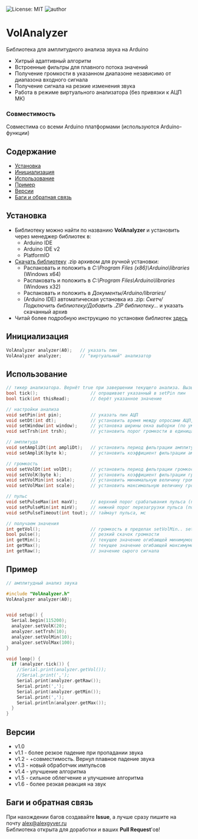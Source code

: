 ![License: MIT](https://img.shields.io/badge/License-MIT-green.svg)
![author](https://img.shields.io/badge/author-AlexGyver-informational.svg)
# VolAnalyzer
Библиотека для амплитудного анализа звука на Arduino
- Хитрый адаптивный алгоритм
- Встроенные фильтры для плавного потока значений
- Получение громкости в указанном диапазоне независимо от диапазона входного сигнала
- Получение сигнала на резкие изменения звука
- Работа в режиме виртуального анализатора (без привязки к АЦП МК)

### Совместимость
Совместима со всеми Arduino платформами (используются Arduino-функции)

## Содержание
- [Установка](#install)
- [Инициализация](#init)
- [Использование](#usage)
- [Пример](#example)
- [Версии](#versions)
- [Баги и обратная связь](#feedback)

<a id="install"></a>
## Установка
- Библиотеку можно найти по названию **VolAnalyzer** и установить через менеджер библиотек в:
    - Arduino IDE
    - Arduino IDE v2
    - PlatformIO
- [Скачать библиотеку](https://github.com/GyverLibs/VolAnalyzer/archive/refs/heads/main.zip) .zip архивом для ручной установки:
    - Распаковать и положить в *C:\Program Files (x86)\Arduino\libraries* (Windows x64)
    - Распаковать и положить в *C:\Program Files\Arduino\libraries* (Windows x32)
    - Распаковать и положить в *Документы/Arduino/libraries/*
    - (Arduino IDE) автоматическая установка из .zip: *Скетч/Подключить библиотеку/Добавить .ZIP библиотеку…* и указать скачанный архив
- Читай более подробную инструкцию по установке библиотек [здесь](https://alexgyver.ru/arduino-first/#%D0%A3%D1%81%D1%82%D0%B0%D0%BD%D0%BE%D0%B2%D0%BA%D0%B0_%D0%B1%D0%B8%D0%B1%D0%BB%D0%B8%D0%BE%D1%82%D0%B5%D0%BA)

<a id="init"></a>
## Инициализация
```cpp
VolAnalyzer analyzer(A0);   // указать пин
VolAnalyzer analyzer;       // "виртуальный" анализатор
```

<a id="usage"></a>
## Использование
```cpp
// тикер анализатора. Вернёт true при завершении текущего анализа. Вызывать почаще
bool tick();                    // опрашивает указанный в setPin пин
bool tick(int thisRead);        // берёт указанное значение

// настройки анализа
void setPin(int pin);           // указать пин АЦП
void setDt(int dt);             // установить время между опросами АЦП, мкс (по умолч. 500)
void setWindow(int window);     // установка ширины окна выборки (по умолч. 20)
void setTrsh(int trsh);         // установить порог громкости в единицах raw АЦП (умолч 40)

// амплитуда
void setAmpliDt(int ampliDt);   // установить период фильтрации амплитудных огибающих, мс (умолч 150)
void setAmpliK(byte k);         // установить коэффициент фильтрации амплитудных огибающих 0-31 (умолч 30)

// громкость
void setVolDt(int volDt);       // установить период фильтрации громкости (умолч 20)
void setVolK(byte k);           // установить коэффициент фильтрации громкости 0-31 (умолч 25)
void setVolMin(int scale);      // установить минимальную величину громкости (умолч 0)
void setVolMax(int scale);      // установить максимальную величину громкости (умолч 100)

// пульс
void setPulseMax(int maxV);     // верхний порог срабатывания пульса (по шкале громкости)
void setPulseMin(int minV);     // нижний порог перезагрузки пульса (по шкале громкости)
void setPulseTimeout(int tout); // таймаут пульса, мс

// получаем значения
int getVol();                   // громкость в пределах setVolMin.. setVolMax
bool pulse();                   // резкий скачок громкости
int getMin();                   // текущее значение огибающей минимумов
int getMax();                   // текущее значение огибающей максимумов
int getRaw();                   // значение сырого сигнала
```

<a id="example"></a>
## Пример
```cpp
// амплитудный анализ звука

#include "VolAnalyzer.h"
VolAnalyzer analyzer(A0);


void setup() {
  Serial.begin(115200);
  analyzer.setVolK(20);
  analyzer.setTrsh(10);
  analyzer.setVolMin(10);
  analyzer.setVolMax(100);
}

void loop() {
  if (analyzer.tick()) {
    //Serial.print(analyzer.getVol());
    //Serial.print(',');
    Serial.print(analyzer.getRaw());
    Serial.print(',');
    Serial.print(analyzer.getMin());
    Serial.print(',');
    Serial.println(analyzer.getMax());
  }
}
```

<a id="versions"></a>
## Версии
- v1.0
- v1.1 - более резкое падение при пропадании звука
- v1.2 - +совместимость. Вернул плавное падение звука
- v1.3 - новый обработчик импульсов
- v1.4 - улучшение алгоритма
- v1.5 - сильное облегчение и улучшение алгоритма
- v1.6 - более резкая реакция на звук

<a id="feedback"></a>
## Баги и обратная связь
При нахождении багов создавайте **Issue**, а лучше сразу пишите на почту [alex@alexgyver.ru](mailto:alex@alexgyver.ru)  
Библиотека открыта для доработки и ваших **Pull Request**'ов!